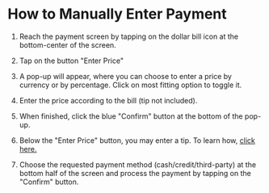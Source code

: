# How to Manually Enter Payment

1. Reach the payment screen by tapping on the dollar bill icon at the bottom-center of the screen. 

2. Tap on the button "Enter Price" 
3. A pop-up will appear, where you can choose to enter a price by currency or by percentage. Click on most fitting option to toggle it. 
4. Enter the price according to the bill (tip not included).
5. When finished, click the blue "Confirm" button at the bottom of the pop-up.
6. Below the "Enter Price" button, you may enter a tip. To learn how, [click here.](/docs/nodes)
7. Choose the requested payment method (cash/credit/third-party) at the bottom half of the screen and process the payment by tapping on the "Confirm" button.
